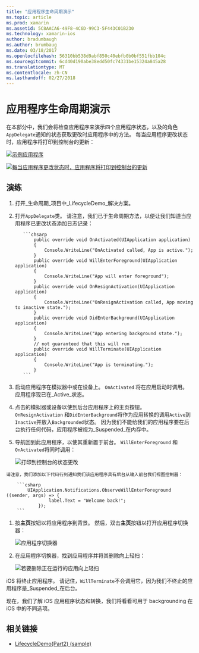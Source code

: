 ```yaml
---
title: "应用程序生命周期演示"
ms.topic: article
ms.prod: xamarin
ms.assetid: 5C8AACA6-49F8-4C6D-99C3-5F443C01B230
ms.technology: xamarin-ios
author: bradumbaugh
ms.author: brumbaug
ms.date: 03/18/2017
ms.openlocfilehash: 56310bb538d9abf850c40ebfb0b0bf551fbb104c
ms.sourcegitcommit: 6cd40d190abe38edd50fc74331be15324a845a28
ms.translationtype: MT
ms.contentlocale: zh-CN
ms.lasthandoff: 02/27/2018
---
```

# <a name="application-lifecycle-demo"></a>应用程序生命周期演示

在本部分中，我们会将检查应用程序来演示四个应用程序状态，以及的角色`AppDelegate`通知的状态获取更改时应用程序中的方法。 每当应用程序更改状态时，应用程序将打印到控制台的更新：

 [ ![](application-lifecycle-demo-images/image3.png "示例应用程序")](application-lifecycle-demo-images/image3.png)

 [ ![](application-lifecycle-demo-images/image4.png "每当应用程序更改状态时，应用程序将打印到控制台的更新")](application-lifecycle-demo-images/image4.png)

## <a name="walkthrough"></a>演练


  1. 打开_生命周期_项目中_LifecycleDemo_解决方案。
  1. 打开`AppDelegate`类。 请注意，我们已于生命周期方法，以便让我们知道当应用程序已更改状态添加日志记录：

            ```chsarp
                public override void OnActivated(UIApplication application)
                {
                    Console.WriteLine("OnActivated called, App is active.");
                }
                public override void WillEnterForeground(UIApplication application)
                {
                    Console.WriteLine("App will enter foreground");
                }
                public override void OnResignActivation(UIApplication application)
                {
                    Console.WriteLine("OnResignActivation called, App moving to inactive state.");
                }
                public override void DidEnterBackground(UIApplication application)
                {
                    Console.WriteLine("App entering background state.");
                }
                // not guaranteed that this will run
                public override void WillTerminate(UIApplication application)
                {
                    Console.WriteLine("App is terminating.");
                }
            ```

  1. 启动应用程序在模拟器中或在设备上。 `OnActivated` 将在应用启动时调用。 应用程序现已在_Active_状态。
  1. 点击的模拟器或设备以使到后台应用程序上的主页按钮。 `OnResignActivation` 和`DidEnterBackground`将作为应用转换的调用`Active`到`Inactive`并放入`Backgrounded`状态。 因为我们不能给我们的应用程序要在后台执行任何代码，应用程序被视为_Suspended_在内存中。
  1. 导航回到此应用程序，以使其重新置于前台。 `WillEnterForeground` 和`OnActivated`将同时调用：

        ![](application-lifecycle-demo-images/image4.png "打印到控制台的状态更改")

    请注意，我们添加以下代码行到通知我们该应用程序具有后台从输入前台我们视图控制器：

        ```csharp
            UIApplication.Notifications.ObserveWillEnterForeground ((sender, args) => {
                    label.Text = "Welcome back!";
                });
        ```

1. 按**主页**按钮以将应用程序到背景。 然后，双击**主页**按钮以打开应用程序切换器：
    
    ![](application-lifecycle-demo-images/app-switcher-.png "应用程序切换器")
  
1. 在应用程序切换器，找到应用程序并将其删除向上轻扫：
    
    ![](application-lifecycle-demo-images/app-switcher-swipe-.png "若要删除正在运行的应用向上轻扫") 
    
iOS 将终止应用程序。 请记住，`WillTerminate`不会调用它，因为我们不终止的应用程序是_Suspended_在后台。

现在，我们了解 iOS 应用程序状态和转换，我们将看看可用于 backgrounding 在 iOS 中的不同选项。



## <a name="related-links"></a>相关链接

- [LifecycleDemo(Part2) (sample)](https://developer.xamarin.com/samples/monotouch/LifecycleDemo/)
